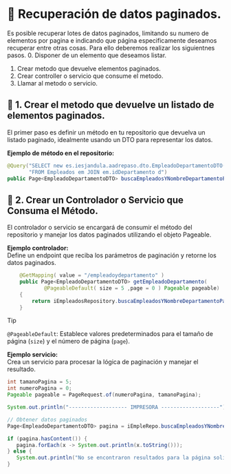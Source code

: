 # 📌 Recuperación de datos paginados.
Es posible recuperar lotes de datos paginados, limitando su numero de elementos por pagina e indicando que página especificamente deseamos recuperar entre otras cosas.
Para ello deberemos realizar los siguientnes pasos.
0. Disponer de un elemento que deseamos listar.
1. Crear metodo que devuelve elementos paginados.
2. Crear controller o servicio que consume el metodo.
3. Llamar al metodo o servicio.

## 🔸 1. Crear el metodo que devuelve un listado de elementos paginados.
El primer paso es definir un método en tu repositorio que devuelva un listado paginado, idealmente usando un DTO para representar los datos.   
    
**Ejemplo de método en el repositorio:**        
```java
@Query("SELECT new es.iesjandula.aadrepaso.dto.EmpleadoDepartamentoDTO(em.nombre, d.nombreDepartamento) " +
       "FROM Empleados em JOIN em.idDepartamento d")
public Page<EmpleadoDepartamentoDTO> buscaEmpleadosYNombreDepartamentoPaginados(Pageable pageable);

```

## 🔸 2. Crear un Controlador o Servicio que Consuma el Método.
El controlador o servicio se encargará de consumir el método del repositorio y manejar los datos paginados utilizando el objeto Pageable.    
    
**Ejemplo controlador:**  
Define un endpoint que reciba los parámetros de paginación y retorne los datos paginados.
```java
	@GetMapping( value = "/empleadoydepartamento" )
	public Page<EmpleadoDepartamentoDTO> getEmpleadoDepartamento( 
			@PageableDefault( size = 5 ,page = 0 ) Pageable pageable)  
	{
		return iEmpleadosRepository.buscaEmpleadosYNombreDepartamentoPaginados( pageable );
	}
```

>[!Tip]
>`@PageableDefault`: Establece valores predeterminados para el tamaño de página (`size`) y el número de página (`page`).
    
 **Ejemplo servicio:**  
 Crea un servicio para procesar la lógica de paginación y manejar el resultado.   
 ```java
int tamanoPagina = 5;
int numeroPagina = 0;
Pageable pageable = PageRequest.of(numeroPagina, tamanoPagina);

System.out.println("------------------- IMPRESORA -------------------");

// Obtener datos paginados
Page<EmpleadoDepartamentoDTO> pagina = iEmpleRepo.buscaEmpleadosYNombreDepartamentoPaginados(pageable);

if (pagina.hasContent()) {
    pagina.forEach(x -> System.out.println(x.toString()));
} else {
    System.out.println("No se encontraron resultados para la página solicitada.");
}
```
